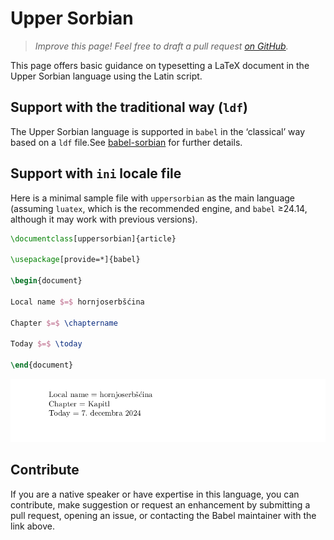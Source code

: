 # Upper Sorbian

<blockquote>
  <p><em>Improve this page! Feel free to draft a pull request <a href="https://github.com/latex3/babel/tree/docs/docs">on GitHub</a>.</em></p>
</blockquote>

This page offers basic guidance on typesetting a LaTeX document in the
Upper Sorbian language using the Latin script.

## Support with the traditional way (`ldf`)

The Upper Sorbian language is supported in `babel` in the ‘classical’ way
based on a `ldf` file.See [babel-sorbian](https://ctan.org/pkg/babel-sorbian) for further details.

## Support with `ini` locale file

Here is a minimal sample file with `uppersorbian` as the main language
(assuming `luatex`, which is the recommended engine, and `babel` ≥24.14,
although it may work with previous versions).

```tex
\documentclass[uppersorbian]{article}

\usepackage[provide=*]{babel}

\begin{document}

Local name $=$ hornjoserbšćina

Chapter $=$ \chaptername

Today $=$ \today

\end{document}
```

![](../media/locale-uppersorbian.png)

## Contribute

If you are a native speaker or have expertise in this language, you can
contribute, make suggestion or request an enhancement by submitting a
pull request, opening an issue, or contacting the Babel maintainer with
the link above.